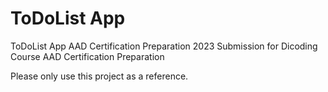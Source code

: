 # ToDoList App
ToDoList App AAD Certification Preparation 2023
Submission for Dicoding Course AAD Certification Preparation

Please only use this project as a reference.
